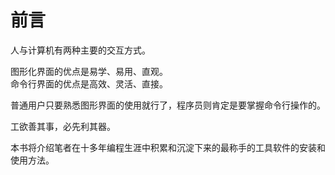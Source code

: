 # 前言

人与计算机有两种主要的交互方式。

图形化界面的优点是易学、易用、直观。<br/>
命令行界面的优点是高效、灵活、直接。

普通用户只要熟悉图形界面的使用就行了，程序员则肯定是要掌握命令行操作的。

工欲善其事，必先利其器。

本书将介绍笔者在十多年编程生涯中积累和沉淀下来的最称手的工具软件的安装和使用方法。
